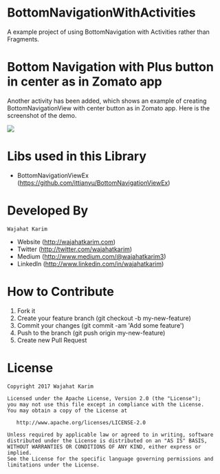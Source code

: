# BottomNavigationWithActivities
A example project of using BottomNavigation with Activities rather than Fragments.

# Bottom Navigation with Plus button in center as in Zomato app
Another activity has been added, which shows an example of creating BottomNavigationView with center button as in Zomato app.
Here is the screenshot of the demo.

![](https://raw.githubusercontent.com/wajahatkarim3/BottomNavigationWithActivities/master/Art/plus_bottom_bar.png)

# Libs used in this Library
* BottomNavigationViewEx (https://github.com/ittianyu/BottomNavigationViewEx)

Developed By
============
```
Wajahat Karim
```
- Website (http://wajahatkarim.com)
- Twitter (http://twitter.com/wajahatkarim)
- Medium (http://www.medium.com/@wajahatkarim3)
- LinkedIn (http://www.linkedin.com/in/wajahatkarim)

# How to Contribute
1. Fork it
2. Create your feature branch (git checkout -b my-new-feature)
3. Commit your changes (git commit -am 'Add some feature')
4. Push to the branch (git push origin my-new-feature)
5. Create new Pull Request

# License

    Copyright 2017 Wajahat Karim

    Licensed under the Apache License, Version 2.0 (the "License");
    you may not use this file except in compliance with the License.
    You may obtain a copy of the License at

       http://www.apache.org/licenses/LICENSE-2.0

    Unless required by applicable law or agreed to in writing, software
    distributed under the License is distributed on an "AS IS" BASIS,
    WITHOUT WARRANTIES OR CONDITIONS OF ANY KIND, either express or implied.
    See the License for the specific language governing permissions and
    limitations under the License.
